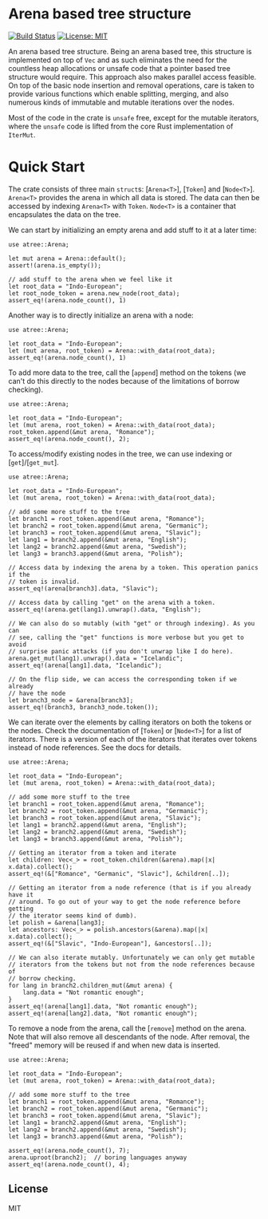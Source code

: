 # Arena based tree structure

[![Build Status](https://travis-ci.com/macthecadillac/atree.svg?branch=master)](https://travis-ci.com/macthecadillac/atree)
[![License: MIT](https://img.shields.io/badge/License-MIT-yellow.svg)](https://opensource.org/licenses/MIT)

An arena based tree structure. Being an arena based tree, this structure is
implemented on top of `Vec` and as such eliminates the need for the countless
heap allocations or unsafe code that a pointer based tree structure would
require. This approach also makes parallel access feasible.  On top of the basic
node insertion and removal operations, care is taken to provide various
functions which enable splitting, merging, and also numerous kinds of immutable
and mutable iterations over the nodes.

Most of the code in the crate is `unsafe` free, except for the mutable
iterators, where the `unsafe` code is lifted from the core Rust implementation
of `IterMut`.

# Quick Start

The crate consists of three main `struct`s: [`Arena<T>`], [`Token`] and
[`Node<T>`]. `Arena<T>` provides the arena in which all data is stored.  The
data can then be accessed by indexing `Arena<T>` with `Token`. `Node<T>` is a
container that encapsulates the data on the tree.

We can start by initializing an empty arena and add stuff to it at a later
time:
```
use atree::Arena;

let mut arena = Arena::default();
assert!(arena.is_empty());

// add stuff to the arena when we feel like it
let root_data = "Indo-European";
let root_node_token = arena.new_node(root_data);
assert_eq!(arena.node_count(), 1)
```

Another way is to directly initialize an arena with a node:
```
use atree::Arena;

let root_data = "Indo-European";
let (mut arena, root_token) = Arena::with_data(root_data);
assert_eq!(arena.node_count(), 1)
```

To add more data to the tree, call the [`append`] method on the tokens (we can't
do this directly to the nodes because of the limitations of borrow checking).
```
use atree::Arena;

let root_data = "Indo-European";
let (mut arena, root_token) = Arena::with_data(root_data);
root_token.append(&mut arena, "Romance");
assert_eq!(arena.node_count(), 2);
```

To access/modify existing nodes in the tree, we can use indexing or
[`get`]/[`get_mut`].
```
use atree::Arena;

let root_data = "Indo-European";
let (mut arena, root_token) = Arena::with_data(root_data);

// add some more stuff to the tree
let branch1 = root_token.append(&mut arena, "Romance");
let branch2 = root_token.append(&mut arena, "Germanic");
let branch3 = root_token.append(&mut arena, "Slavic");
let lang1 = branch2.append(&mut arena, "English");
let lang2 = branch2.append(&mut arena, "Swedish");
let lang3 = branch3.append(&mut arena, "Polish");

// Access data by indexing the arena by a token. This operation panics if the
// token is invalid.
assert_eq!(arena[branch3].data, "Slavic");

// Access data by calling "get" on the arena with a token.
assert_eq!(arena.get(lang1).unwrap().data, "English");

// We can also do so mutably (with "get" or through indexing). As you can
// see, calling the "get" functions is more verbose but you get to avoid
// surprise panic attacks (if you don't unwrap like I do here).
arena.get_mut(lang1).unwrap().data = "Icelandic";
assert_eq!(arena[lang1].data, "Icelandic");

// On the flip side, we can access the corresponding token if we already
// have the node
let branch3_node = &arena[branch3];
assert_eq!(branch3, branch3_node.token());
```

We can iterate over the elements by calling iterators on both the tokens or the
nodes. Check the documentation of [`Token`] or [`Node<T>`] for a list of
iterators. There is a version of each of the iterators that iterates over tokens
instead of node references. See the docs for details.
```
use atree::Arena;

let root_data = "Indo-European";
let (mut arena, root_token) = Arena::with_data(root_data);

// add some more stuff to the tree
let branch1 = root_token.append(&mut arena, "Romance");
let branch2 = root_token.append(&mut arena, "Germanic");
let branch3 = root_token.append(&mut arena, "Slavic");
let lang1 = branch2.append(&mut arena, "English");
let lang2 = branch2.append(&mut arena, "Swedish");
let lang3 = branch3.append(&mut arena, "Polish");

// Getting an iterator from a token and iterate
let children: Vec<_> = root_token.children(&arena).map(|x| x.data).collect();
assert_eq!(&["Romance", "Germanic", "Slavic"], &children[..]);

// Getting an iterator from a node reference (that is if you already have it
// around. To go out of your way to get the node reference before getting
// the iterator seems kind of dumb).
let polish = &arena[lang3];
let ancestors: Vec<_> = polish.ancestors(&arena).map(|x| x.data).collect();
assert_eq!(&["Slavic", "Indo-European"], &ancestors[..]);

// We can also iterate mutably. Unfortunately we can only get mutable
// iterators from the tokens but not from the node references because of
// borrow checking.
for lang in branch2.children_mut(&mut arena) {
    lang.data = "Not romantic enough";
}
assert_eq!(arena[lang1].data, "Not romantic enough");
assert_eq!(arena[lang2].data, "Not romantic enough");
```

To remove a node from the arena, call the [`remove`] method on the arena.  Note
that will also remove all descendants of the node. After removal, the "freed"
memory will be reused if and when new data is inserted.
```
use atree::Arena;

let root_data = "Indo-European";
let (mut arena, root_token) = Arena::with_data(root_data);

// add some more stuff to the tree
let branch1 = root_token.append(&mut arena, "Romance");
let branch2 = root_token.append(&mut arena, "Germanic");
let branch3 = root_token.append(&mut arena, "Slavic");
let lang1 = branch2.append(&mut arena, "English");
let lang2 = branch2.append(&mut arena, "Swedish");
let lang3 = branch3.append(&mut arena, "Polish");

assert_eq!(arena.node_count(), 7);
arena.uproot(branch2);  // boring languages anyway
assert_eq!(arena.node_count(), 4);
```

## License

MIT

